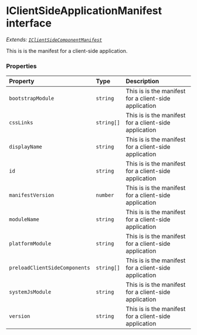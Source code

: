 # IClientSideApplicationManifest interface

_Extends: [`IClientSideComponentManifest`](../sp-client-base/iclientsidecomponentmanifest.md)_



This is is the manifest for a client-side application.


### Properties

| Property	   | Type	| Description|
|:-------------|:-------|:-----------|
|`bootstrapModule`      | `string` | This is is the manifest for a client-side application |
|`cssLinks`      | `string[]` | This is is the manifest for a client-side application |
|`displayName`      | `string` | This is is the manifest for a client-side application |
|`id`      | `string` | This is is the manifest for a client-side application |
|`manifestVersion`      | `number` | This is is the manifest for a client-side application |
|`moduleName`      | `string` | This is is the manifest for a client-side application |
|`platformModule`      | `string` | This is is the manifest for a client-side application |
|`preloadClientSideComponents`      | `string[]` | This is is the manifest for a client-side application |
|`systemJsModule`      | `string` | This is is the manifest for a client-side application |
|`version`      | `string` | This is is the manifest for a client-side application |





